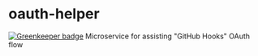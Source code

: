 # oauth-helper

[![Greenkeeper badge](https://badges.greenkeeper.io/GitHub-UI-Hooks/oauth-helper.svg)](https://greenkeeper.io/)
Microservice for assisting "GitHub Hooks" OAuth flow
